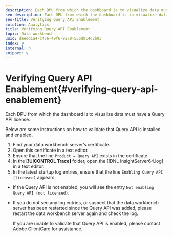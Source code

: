 ```yaml
---
description: Each DPU from which the dashboard is to visualize data must have a Query API license.
seo-description: Each DPU from which the dashboard is to visualize data must have a Query API license.
seo-title: Verifying Query API Enablement
solution: Analytics
title: Verifying Query API Enablement
topic: Data workbench
uuid: deedd1a4-c476-49f6-9278-556d914d2b93
index: y
internal: n
snippet: y
---
```


# Verifying Query API Enablement{#verifying-query-api-enablement}

Each DPU from which the dashboard is to visualize data must have a Query API license.

Below are some instructions on how to validate that Query API is installed and enabled. 

1. Find your data workbench server’s certificate.
1. Open this certificate in a text editor.
1. Ensure that the line `Product = Query API` exists in the certificate.
1. In the **[!UICONTROL Trace]** folder, open the [!DNL InsightServer64.log] in a text editor.
1. In the latest startup log entries, ensure that the line `Enabling Query API (licensed)` appears.

* If the Query API is not enabled, you will see the entry `Not enabling Query API (not licensed)`. 
* If you do not see any log entries, or suspect that the data workbench server has been restarted since the Query API was added, please restart the data workbench server again and check the log.

   If you are unable to validate that Query API is enabled, please contact Adobe ClientCare for assistance. 
